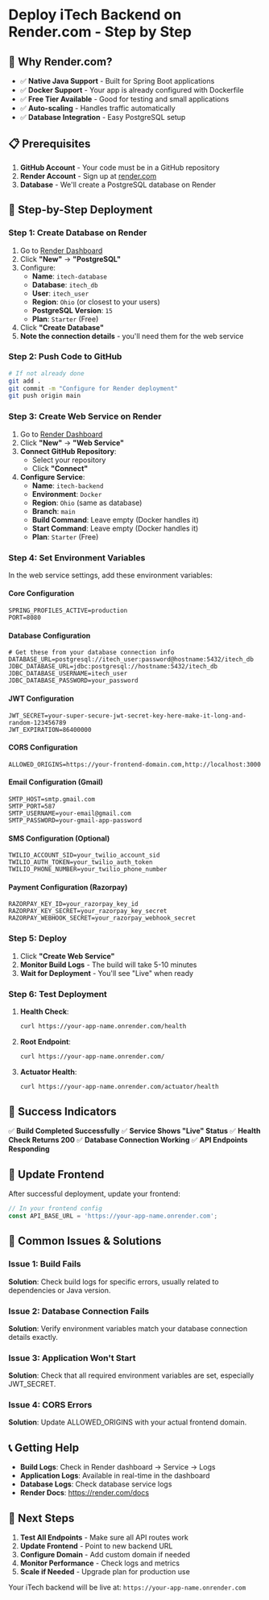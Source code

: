 # Deploy iTech Backend on Render.com - Step by Step

## 🎯 Why Render.com?

- ✅ **Native Java Support** - Built for Spring Boot applications
- ✅ **Docker Support** - Your app is already configured with Dockerfile
- ✅ **Free Tier Available** - Good for testing and small applications
- ✅ **Auto-scaling** - Handles traffic automatically
- ✅ **Database Integration** - Easy PostgreSQL setup

## 📋 Prerequisites

1. **GitHub Account** - Your code must be in a GitHub repository
2. **Render Account** - Sign up at [render.com](https://render.com)
3. **Database** - We'll create a PostgreSQL database on Render

## 🔧 Step-by-Step Deployment

### Step 1: Create Database on Render

1. Go to [Render Dashboard](https://dashboard.render.com)
2. Click **"New"** → **"PostgreSQL"**
3. Configure:
   - **Name**: `itech-database`
   - **Database**: `itech_db`
   - **User**: `itech_user`
   - **Region**: `Ohio` (or closest to your users)
   - **PostgreSQL Version**: `15`
   - **Plan**: `Starter` (Free)
4. Click **"Create Database"**
5. **Note the connection details** - you'll need them for the web service

### Step 2: Push Code to GitHub

```bash
# If not already done
git add .
git commit -m "Configure for Render deployment"
git push origin main
```

### Step 3: Create Web Service on Render

1. Go to [Render Dashboard](https://dashboard.render.com)
2. Click **"New"** → **"Web Service"**
3. **Connect GitHub Repository**:
   - Select your repository
   - Click **"Connect"**
4. **Configure Service**:
   - **Name**: `itech-backend`
   - **Environment**: `Docker`
   - **Region**: `Ohio` (same as database)
   - **Branch**: `main`
   - **Build Command**: Leave empty (Docker handles it)
   - **Start Command**: Leave empty (Docker handles it)
   - **Plan**: `Starter` (Free)

### Step 4: Set Environment Variables

In the web service settings, add these environment variables:

#### **Core Configuration**
```
SPRING_PROFILES_ACTIVE=production
PORT=8080
```

#### **Database Configuration**
```
# Get these from your database connection info
DATABASE_URL=postgresql://itech_user:password@hostname:5432/itech_db
JDBC_DATABASE_URL=jdbc:postgresql://hostname:5432/itech_db
JDBC_DATABASE_USERNAME=itech_user
JDBC_DATABASE_PASSWORD=your_password
```

#### **JWT Configuration**
```
JWT_SECRET=your-super-secure-jwt-secret-key-here-make-it-long-and-random-123456789
JWT_EXPIRATION=86400000
```

#### **CORS Configuration**
```
ALLOWED_ORIGINS=https://your-frontend-domain.com,http://localhost:3000
```

#### **Email Configuration (Gmail)**
```
SMTP_HOST=smtp.gmail.com
SMTP_PORT=587
SMTP_USERNAME=your-email@gmail.com
SMTP_PASSWORD=your-gmail-app-password
```

#### **SMS Configuration (Optional)**
```
TWILIO_ACCOUNT_SID=your_twilio_account_sid
TWILIO_AUTH_TOKEN=your_twilio_auth_token
TWILIO_PHONE_NUMBER=your_twilio_phone_number
```

#### **Payment Configuration (Razorpay)**
```
RAZORPAY_KEY_ID=your_razorpay_key_id
RAZORPAY_KEY_SECRET=your_razorpay_key_secret
RAZORPAY_WEBHOOK_SECRET=your_razorpay_webhook_secret
```

### Step 5: Deploy

1. Click **"Create Web Service"**
2. **Monitor Build Logs** - The build will take 5-10 minutes
3. **Wait for Deployment** - You'll see "Live" when ready

### Step 6: Test Deployment

1. **Health Check**:
   ```bash
   curl https://your-app-name.onrender.com/health
   ```

2. **Root Endpoint**:
   ```bash
   curl https://your-app-name.onrender.com/
   ```

3. **Actuator Health**:
   ```bash
   curl https://your-app-name.onrender.com/actuator/health
   ```

## 🎉 Success Indicators

✅ **Build Completed Successfully**
✅ **Service Shows "Live" Status**
✅ **Health Check Returns 200**
✅ **Database Connection Working**
✅ **API Endpoints Responding**

## 🔄 Update Frontend

After successful deployment, update your frontend:

```javascript
// In your frontend config
const API_BASE_URL = 'https://your-app-name.onrender.com';
```

## 🐛 Common Issues & Solutions

### Issue 1: Build Fails
**Solution**: Check build logs for specific errors, usually related to dependencies or Java version.

### Issue 2: Database Connection Fails
**Solution**: Verify environment variables match your database connection details exactly.

### Issue 3: Application Won't Start
**Solution**: Check that all required environment variables are set, especially JWT_SECRET.

### Issue 4: CORS Errors
**Solution**: Update ALLOWED_ORIGINS with your actual frontend domain.

## 📞 Getting Help

- **Build Logs**: Check in Render dashboard → Service → Logs
- **Application Logs**: Available in real-time in the dashboard
- **Database Logs**: Check database service logs
- **Render Docs**: https://render.com/docs

## 🚀 Next Steps

1. **Test All Endpoints** - Make sure all API routes work
2. **Update Frontend** - Point to new backend URL
3. **Configure Domain** - Add custom domain if needed
4. **Monitor Performance** - Check logs and metrics
5. **Scale if Needed** - Upgrade plan for production use

Your iTech backend will be live at: `https://your-app-name.onrender.com`
